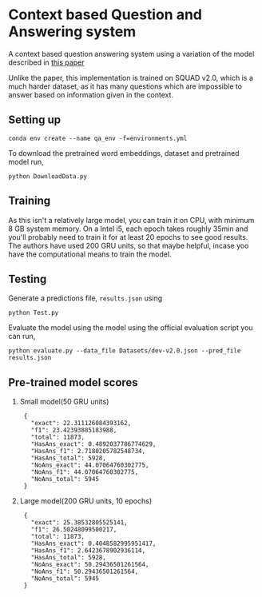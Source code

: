 # Context based Question and Answering system

A context based question answering system using a variation of the model described in
[this paper](https://web.stanford.edu/class/archive/cs/cs224n/cs224n.1184/reports/6904508.pdf)

Unlike the paper, this implementation is trained on SQUAD v2.0, which is a much harder dataset, as it has many questions which are impossible to answer based on information given in the context. 


## Setting up

    conda env create --name qa_env -f=environments.yml
    
To download the pretrained word embeddings, dataset and pretrained model run,
    
    python DownloadData.py 

## Training
As this isn't a relatively large model, you can train it on CPU, with minimum 8 GB system memory. On a Intel i5, each epoch takes roughly 35min and you'll probably need to train it for at least 20 epochs to see good results.
The authors have used 200 GRU units, so that maybe helpful, incase yoo have the computational means to train the model. 

## Testing
Generate a predictions file, `results.json` using

    python Test.py

Evaluate the model using the model using the official evaluation script you can run,

    python evaluate.py --data_file Datasets/dev-v2.0.json --pred_file results.json


## Pre-trained model scores

1) Small model(50 GRU units)

        {
          "exact": 22.311126084393162,
          "f1": 23.42393885183988,
          "total": 11873,
          "HasAns_exact": 0.4892037786774629,
          "HasAns_f1": 2.7180205782548734,
          "HasAns_total": 5928,
          "NoAns_exact": 44.07064760302775,
          "NoAns_f1": 44.07064760302775,
          "NoAns_total": 5945
        }

2) Large model(200 GRU units, 10 epochs)

        {
          "exact": 25.38532805525141,
          "f1": 26.50248099500217,
          "total": 11873,
          "HasAns_exact": 0.4048582995951417,
          "HasAns_f1": 2.6423678902936114,
          "HasAns_total": 5928,
          "NoAns_exact": 50.29436501261564,
          "NoAns_f1": 50.29436501261564,
          "NoAns_total": 5945
        }
